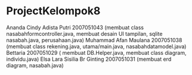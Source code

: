 # ProjectKelompok8
Ananda Cindy Adista Putri 2007051043 (membuat class nasabahformcontroller.java, membuat desain UI tampilan, sqlite nasabah.java, perusahaan.java)
Muhammad Afan Maulana 2007051038 (membuat class rekening.java, utama/main.java, nasabahdatamodel.java)
Bettaria 2007051029 ( membuat DB.Helper.java, membuat class diagram, individu.java)
Elsa Lara Sisilia Br Ginting 2007051031 (membuat erd diagram, nasabah.java)

